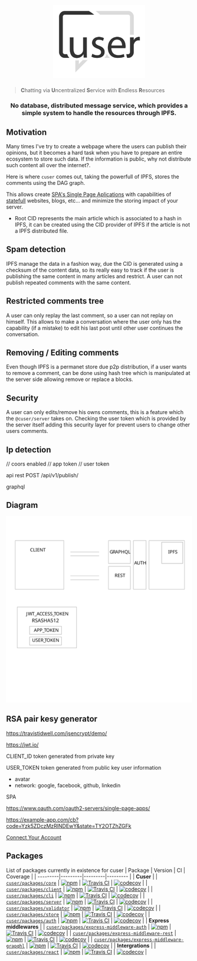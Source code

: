 
<h1 align="center">
  <a href="./"><img width="250" src="docs/logo.svg" alt="libp2p hex logo" /></a>
</h1>

>**C**hatting via **U**ncentralized **S**ervice with **E**ndless **R**esources

<h3 align="center">No database, distributed message service, which provides a simple system to handle the resources through IPFS.</h3>

## Motivation

Many times I've try to create a webpage where the users can publish their opinions, but it becomes a hard task when you have to prepare an entire ecosystem to store such data. If the information is public, why not distribute such content all over the internet?.

Here is where `cuser` comes out, taking the powerfull of IPFS, stores the comments using the DAG graph.

This allows create [SPA's Single Page Aplications](https://es.wikipedia.org/wiki/Single-page_application) with capabilities of [statefull](https://www.atlantic.net/vps-hosting/what-is-stateless-stateful-models-web-development/) websites, blogs, etc... and minimize the storing impact of your server.

- Root CID represents the main article which is associated to a hash in IPFS, it can be created using the CID provider of IPFS if the article is not a IPFS distributed file. 



## Spam detection

IPFS manage the data in a fashion way, due the CID is generated using a checksum of the content data, so its really easy to track if the user is publishing the same content in many articles and restrict. A user can not publish repeated comments with the same content.

## Restricted comments tree

A user can only replay the last comment, so a user can not replay on himself. This allows to make a conversation where the user only has the capability (if a mistake) to edit his last post until other user continues the conversation. 

## Removing / Editing comments

Even though IPFS is a permanet store due p2p distribution, if a user wants to remove a comment, can be done using hash tree which is manipulated at the server side allowing remove or replace a blocks.

## Security 

A user can only edits/remove his owns comments, this is a feature which the `@cuser/server` takes on. Checking the user token which is provided by the server itself adding this security layer for prevent users to change other users comments.

## Ip detection


// coors enabled
// app token 
// user token

api rest
POST /api/v1/publish/

graphql


## Diagram 
<img src="./docs/diagram.svg">




## RSA pair kesy generator



https://travistidwell.com/jsencrypt/demo/

https://jwt.io/

CLIENT_ID token generated from private key 

USER_TOKEN token generated from public key
 user information
 - avatar
 - network: google, facebook, github, linkedin



SPA 

https://www.oauth.com/oauth2-servers/single-page-apps/

https://example-app.com/cb?code=Yzk5ZDczMzRlNDEwY&state=TY2OTZhZGFk

<a href="https://authorization-server.com/authorize?response_type=code
     &client_id=mRkZGFjM&state=TY2OTZhZGFk">Connect Your Account</a>





## Packages
List of packages currently in existence for cuser
| Package | Version | CI | Coverage |
| ---------|---------|---------|--------- |
| **Cuser** |
| [`cuser/packages/core`](//github.com/cuser/core) | [![npm](https://img.shields.io/npm/v/cuser/packages/core.svg?maxAge=86400&style=flat-square)](//github.com/cuser/core/releases) | [![Travis CI](https://flat.badgen.net/travis/cuser/core/master)](https://travis-ci.com/cuser/core) | [![codecov](https://codecov.io/gh/cuser/core/branch/master/graph/badge.svg?style=flat-square)](https://codecov.io/gh/cuser/core) |
| [`cuser/packages/client`](//github.com/cuser/client) | [![npm](https://img.shields.io/npm/v/cuser/packages/client.svg?maxAge=86400&style=flat-square)](//github.com/cuser/client/releases) | [![Travis CI](https://flat.badgen.net/travis/cuser/client/master)](https://travis-ci.com/cuser/client) | [![codecov](https://codecov.io/gh/cuser/client/branch/master/graph/badge.svg?style=flat-square)](https://codecov.io/gh/cuser/client) |
| [`cuser/packages/cli`](//github.com/cuser/cli) | [![npm](https://img.shields.io/npm/v/cuser/packages/cli.svg?maxAge=86400&style=flat-square)](//github.com/cuser/cli/releases) | [![Travis CI](https://flat.badgen.net/travis/cuser/cli/master)](https://travis-ci.com/cuser/cli) | [![codecov](https://codecov.io/gh/cuser/cli/branch/master/graph/badge.svg?style=flat-square)](https://codecov.io/gh/cuser/cli) |
| [`cuser/packages/server`](//github.com/cuser/server) | [![npm](https://img.shields.io/npm/v/cuser/packages/server.svg?maxAge=86400&style=flat-square)](//github.com/cuser/server/releases) | [![Travis CI](https://flat.badgen.net/travis/cuser/server/master)](https://travis-ci.com/cuser/server) | [![codecov](https://codecov.io/gh/cuser/server/branch/master/graph/badge.svg?style=flat-square)](https://codecov.io/gh/cuser/server) |
| [`cuser/packages/validator`](//github.com/cuser/validator) | [![npm](https://img.shields.io/npm/v/cuser/packages/validator.svg?maxAge=86400&style=flat-square)](//github.com/cuser/validator/releases) | [![Travis CI](https://flat.badgen.net/travis/cuser/validator/master)](https://travis-ci.com/cuser/validator) | [![codecov](https://codecov.io/gh/cuser/validator/branch/master/graph/badge.svg?style=flat-square)](https://codecov.io/gh/cuser/validator) |
| [`cuser/packages/store`](//github.com/cuser/store) | [![npm](https://img.shields.io/npm/v/cuser/packages/store.svg?maxAge=86400&style=flat-square)](//github.com/cuser/store/releases) | [![Travis CI](https://flat.badgen.net/travis/cuser/store/master)](https://travis-ci.com/cuser/store) | [![codecov](https://codecov.io/gh/cuser/store/branch/master/graph/badge.svg?style=flat-square)](https://codecov.io/gh/cuser/store) |
| [`cuser/packages/auth`](//github.com/cuser/auth) | [![npm](https://img.shields.io/npm/v/cuser/packages/auth.svg?maxAge=86400&style=flat-square)](//github.com/cuser/auth/releases) | [![Travis CI](https://flat.badgen.net/travis/cuser/auth/master)](https://travis-ci.com/cuser/auth) | [![codecov](https://codecov.io/gh/cuser/auth/branch/master/graph/badge.svg?style=flat-square)](https://codecov.io/gh/cuser/auth) |
| **Express middlewares** |
| [`cuser/packages/express-middleware-auth`](//github.com/cuser/express-middleware-auth) | [![npm](https://img.shields.io/npm/v/cuser/packages/express-middleware-auth.svg?maxAge=86400&style=flat-square)](//github.com/cuser/express-middleware-auth/releases) | [![Travis CI](https://flat.badgen.net/travis/cuser/express-middleware-auth/master)](https://travis-ci.com/cuser/express-middleware-auth) | [![codecov](https://codecov.io/gh/cuser/express-middleware-auth/branch/master/graph/badge.svg?style=flat-square)](https://codecov.io/gh/cuser/express-middleware-auth) |
| [`cuser/packages/express-middleware-rest`](//github.com/cuser/express-middleware-rest) | [![npm](https://img.shields.io/npm/v/cuser/packages/express-middleware-rest.svg?maxAge=86400&style=flat-square)](//github.com/cuser/express-middleware-rest/releases) | [![Travis CI](https://flat.badgen.net/travis/cuser/express-middleware-rest/master)](https://travis-ci.com/cuser/express-middleware-rest) | [![codecov](https://codecov.io/gh/cuser/express-middleware-rest/branch/master/graph/badge.svg?style=flat-square)](https://codecov.io/gh/cuser/express-middleware-rest) |
| [`cuser/packages/express-middleware-grapqhl`](//github.com/cuser/express-middleware-grapqhl) | [![npm](https://img.shields.io/npm/v/cuser/packages/express-middleware-grapqhl.svg?maxAge=86400&style=flat-square)](//github.com/cuser/express-middleware-grapqhl/releases) | [![Travis CI](https://flat.badgen.net/travis/cuser/express-middleware-grapqhl/master)](https://travis-ci.com/cuser/express-middleware-grapqhl) | [![codecov](https://codecov.io/gh/cuser/express-middleware-grapqhl/branch/master/graph/badge.svg?style=flat-square)](https://codecov.io/gh/cuser/express-middleware-grapqhl) |
| **Intergrations** |
| [`cuser/packages/react`](//github.com/cuser/react) | [![npm](https://img.shields.io/npm/v/cuser/packages/react.svg?maxAge=86400&style=flat-square)](//github.com/cuser/react/releases) | [![Travis CI](https://flat.badgen.net/travis/cuser/react/master)](https://travis-ci.com/cuser/react) | [![codecov](https://codecov.io/gh/cuser/react/branch/master/graph/badge.svg?style=flat-square)](https://codecov.io/gh/cuser/react) |
